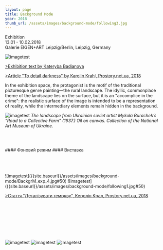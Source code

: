 ```yaml
---
layout: page
title: Background Mode
year: 2018
thumb_url: /assets/images/background-mode/following3.jpg
---
```


<section markdown="1" class="EN">
Exhibition
<br>
13.01 - 10.02.2018<br>
Galerie EIGEN+ART Leipzig/Berlin, Leipzig, Germany




![imagetest]({{site.baseurl}}/assets/images/background-mode/following2.jpg#50)


[>Exhibition text by Kateryba Badianova](https://eigen-art.com/en/exhibitions/archive/lada-nakonechna-background/)

[>Article "To detail darkness" by Karolin Krahl, Prostory.net.ua, 2018](hhttps://prostory.net.ua/en/9-publikatsii/krytyka/335-to-detail-darkness) 




In the exhibition space, the protagonist is the motif of the traditional picturesque genre painting—the rural landscape. The idyllic, commonplace theme of the landscape lies on the surface, but it is an "accomplice in the crime": the realistic surface of the image is intended to be a representation of reality, while the intermediary elements remain hidden in the background. 


![imagetest]({{site.baseurl}}/assets/images/background-mode/2018invitationcard.jpg)
*The landscape from Ukrainian soviet artist Mykola Burachek’s “Road to a Collective Farm” (1937.) Oil on canvas. Collection of the National Art Museum of Ukraine.* 



<br><br>
</section>

<section markdown="1" class="UKR">
#### Фоновий режим ####
Виставка
<br>
<br>
<br>
<br>
<br>
![imagetest]({{site.baseurl}}/assets/images/background-mode/BackgrM_exp_4.jpg#50)
![imagetest]({{site.baseurl}}/assets/images/background-mode/following1.jpg#50)


[>Стаття "Деталізувати темряву", Керолін Крал, Prostory.net.ua, 2018](hhttps://prostory.net.ua/en/9-publikatsii/krytyka/335-to-detail-darkness) 
<br>
<br>
<br>
<br>
<br>
<br>
<br>
<br>
<br>
![imagetest]({{site.baseurl}}/assets/images/background-mode/perspective_reduction2.jpg)
![imagetest]({{site.baseurl}}/assets/images/background-mode/perspective_reduction1.jpg)
![imagetest]({{site.baseurl}}/assets/images/background-mode/BackgrM_exp_5.jpg)

</section>